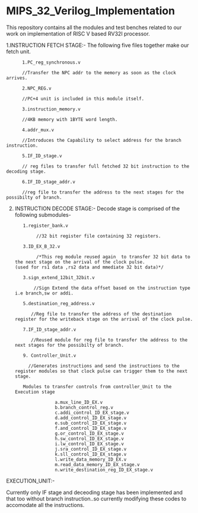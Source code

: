 # MIPS_32_Verilog_Implementation

This repository contains all  the modules and test benches related to our work on implementation of RISC V based RV32I processor.


1.INSTRUCTION FETCH STAGE:- The following five files together make our fetch unit.

          1.PC_reg_synchronous.v 
          
          //Transfer the NPC addr to the memory as soon as the clock arrives.
          
          2.NPC_REG.v
          
          //PC+4 unit is included in this module itself.
          
          3.instruction_memory.v 
          
          //4KB memory with 1BYTE word length.
          
          4.addr_mux.v  
          
          //Introduces the Capability to select address for the branch instruction.
          
          5.IF_ID_stage.v
          
          // reg files to transfer full fetched 32 bit instruction to the decoding stage.
          
          6.IF_ID_stage_addr.v
          
          //reg file to transfer the address to the next stages for the possibilty of branch.
          
     
2. INSTRUCTION DECODE STAGE:- Decode stage is comprised of the following submodules-

          1.register_bank.v 
          
               //32 bit register file containing 32 registers.
               
          3.ID_EX_B_32.v 
                                     
               /*This reg module reused again  to transfer 32 bit data to the next stage on the arrival of the clock pulse.                                                                      (used for rs1 data ,rs2 data and mmediate 32 bit data)*/
               
          3.sign_extend_12bit_32bit.v
          
              //Sign Extend the data offset based on the instruction type i.e branch,sw or addi.
              
          5.destination_reg_address.v  
                    
             //Reg file to transfer the address of the destination register for the writeback stage on the arrival of the clock pulse.
             
          7.IF_ID_stage_addr.v  
                         
             //Reused module for reg file to transfer the address to the next stages for the possibilty of branch. 
             
          9. Controller_Unit.v  
                    
            //Generates instructions and send the instructions to the  register modules so that clock pulse can trigger them to the next stage.
            
          Modules to transfer controls from controller_Unit to the Execution stage
          
                      a.mux_line_ID_EX.v
                      b.branch_control_reg.v
                      c.addi_control_ID_EX_stage.v
                      d.add_control_ID_EX_stage.v
                      e.sub_control_ID_EX_stage.v
                      f.and_control_ID_EX_stage.v
                      g.or_control_ID_EX_stage.v
                      h.sw_control_ID_EX_stage.v
                      i.lw_control_ID_EX_stage.v
                      j.sra_control_ID_EX_stage.v
                      k.sll_control_ID_EX_stage.v
                      l.write_data_memory_ID_EX.v
                      m.read_data_memory_ID_EX_stage.v
                      n.write_destination_reg_ID_EX_stage.v
                      
EXECUTION_UNIT:-

            
                    
                  
          
                   
        
          
          
                    
          
          
          
Currently only IF stage and deceoding stage has been implemented and that too without branch instruction..so currently modifying these codes to accomodate all the instructions.
